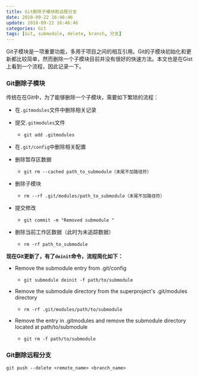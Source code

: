 ```yaml
---
title: Git删除子模块和远程分支
date: 2018-09-22 16:46:46
update: 2018-09-22 16:46:46
categories: Git
tags: [Git, submodule, delete, branch, 分支]
---
```


Git子模块是一项重要功能，多用于项目之间的相互引用。Git的子模块初始化和更新都比较简单，然而删除一个子模块目前并没有很好的快速方法。本文也是在Gist上看到一个流程，因此记录一下。

<!--more-->

### Git删除子模块

传统在在Git中，为了能够删除一个子模块，需要如下繁琐的流程：

* 在`.gitmodules`文件中删除相关记录

* 提交`.gitmodules`文件
    * `git add .gitmodules`

* 在`.git/config`中删除相关配置

* 删除暂存区数据
    * `git rm --cached path_to_submodule（末尾不加路径符）`

* 删除子模块
    * `rm --rf .git/modules/path_to_submodule（末尾不加路径符）`

* 提交修改
    * `git commit -m "Removed submodule "`

* 删除当前工作区数据（此时为未追踪数据）

    * `rm -rf path_to_submodule`

**现在Git更新了，有了`deinit`命令，流程简化如下：**

* Remove the submodule entry from .git/config
    * `git submodule deinit -f path/to/submodule`

* Remove the submodule directory from the superproject's .git/modules directory
    * `rm -rf .git/modules/path/to/submodule`

* Remove the entry in .gitmodules and remove the submodule directory located at path/to/submodule
    * `git rm -f path/to/submodule`


### Git删除远程分支

`git push --delete <remote_name> <branch_name>`
